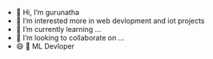 - 👋 Hi, I’m gurunatha
- 👀 I’m interested more in web devlopment and iot projects
- 🌱 I’m currently learning ...
- 💞️ I’m looking to collaborate on ...
- 😄 🌺 ML Devloper

<!---
gurunathasmb/gurunathasmb is a ✨ special ✨ repository because its `README.md` (this file) appears on your GitHub profile.
You can click the Preview link to take a look at your changes.
--->

